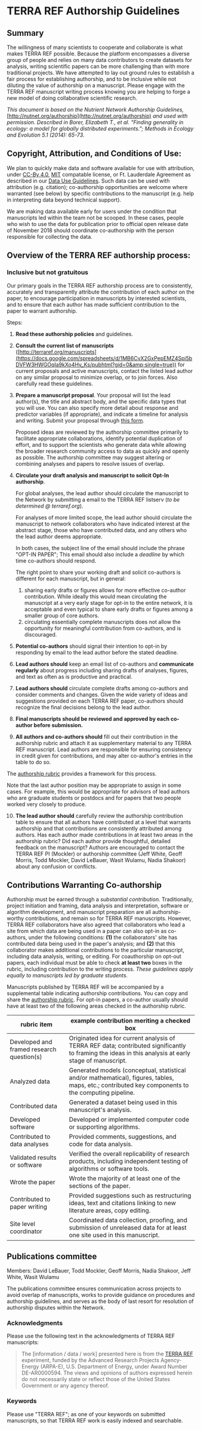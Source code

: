 # TERRA REF Authorship Guidelines


## Summary

The willingness of many scientists to cooperate and collaborate is what makes TERRA REF possible. Because the platform encompasses a diverse group of people and relies on many data contributors to create datasets for analysis, writing scientific papers can be more challenging than with more traditional projects. We have attempted to lay out ground rules to establish a fair process for establishing authorship, and to be inclusive while not diluting the value of authorship on a manuscript. Please engage with the TERRA REF manuscript writing process knowing you are helping to forge a new model of doing collaborative scientific research.

_This document is based on the Nutrient Network Authorship Guidelines,_ [http://nutnet.org/authorship](http://nutnet.org/authorship) _and used with permission. Described in Borer, Elizabeth T., et al. "Finding generality in ecology: a model for globally distributed experiments."; Methods in Ecology and Evolution 5.1 (2014): 65-73._

## Copyright, Attribution, and Conditions of Use:

We plan to quickly make data and software available for use with attribution, under [CC-By 4.0](https://creativecommons.org/licenses/by/4.0/), [MIT](https://opensource.org/licenses/MIT) compatable license, or Ft. Lauderdale Agreement as described in our [Data Use Guidelines](https://terraref.gitbooks.io/terraref-documentation/content/user/data_release_policy.html). Such data can be used with attribution (e.g. citation); co-authorship opportunities are welcome where warranted (see below) by specific contributions to the manuscript (e.g. help in interpreting data beyond technical support).

We are making data available early for users under the condition that manuscripts led within the team not be scooped. In these cases, people who wish to use the data for publication prior to official open release date of November 2018 should coordinate co-authorship with the person responsible for collecting the data. 

## Overview of the TERRA REF authorship process:

### Inclusive but not gratuitous

Our primary goals in the TERRA REF authorship process are to consistently, accurately and transparently attribute the contribution of each author on the paper, to encourage participation in manuscripts by interested scientists, and to ensure that each author has made sufficient contribution to the paper to warrant authorship.

Steps:

1. **Read these authorship policies** and guidelines.
2. **Consult the current list of manuscripts** ([http://terraref.org/manuscripts](https://docs.google.com/spreadsheets/d/1MB6CvX2GxPepEMZ4Spi5bDVFW3HWGOqIa9kXo4Hv_Ks/pubhtml?gid=0&amp;single=true)) for current proposals and active manuscripts, contact the listed lead author on any similar proposal to minimize overlap, or to join forces. Also carefully read these guidelines.
3. **Prepare a manuscript proposal**. Your proposal will list the lead author(s), the title and abstract body, and the specific data types that you will use. You can also specify more detail about response and predictor variables (if appropriate), and indicate a timeline for analysis and writing. Submit your proposal through [this form](http://goo.gl/forms/NgWutmGJZlmFkfxG3).

    Proposed ideas are reviewed by the authorship committee primarily to facilitate appropriate collaborations, identify potential duplication of effort, and to support the scientists who generate data while allowing the broader research community access to data as quickly and openly as possible. The authorship committee may suggest altering or combining analyses and papers to resolve issues of overlap.

4. **Circulate your draft analysis and manuscript to solicit Opt-In authorship**.

    For global analyses, the lead author should circulate the manuscript to the Network by submitting a email to the TERRA REF listserv (_to be determined @ terraref.org_).

    For analyses of more limited scope, the lead author should circulate the manuscript to network collaborators who have indicated interest at the abstract stage, those who have contributed data, and any others who the lead author deems appropriate.

    In both cases, the subject line of the email should include the phrase "OPT-IN PAPER"; This email should also include a _deadline_ by which time co-authors should respond.

    The right point to share your working draft and solicit co-authors is different for each manuscript, but in general:

   1.  sharing early drafts or figures allows for more effective co-author contribution. While ideally this would mean circulating the manuscript at a very early stage for opt-in to the entire network, it is acceptable and even typical to share early drafts or figures among a smaller group of core authors.
   2. circulating essentially complete manuscripts does not allow the opportunity for meaningful contribution from co-authors, and is discouraged.
5. **Potential co-authors** should signal their intention to opt-in by responding by email to the lead author before the stated deadline.
6. **Lead authors should** keep an email list of co-authors and **communicate regularly** about progress including sharing drafts of analyses, figures, and text as often as is productive and practical.
7. **Lead authors should** circulate complete drafts among co-authors and consider comments and changes. Given the wide variety of ideas and suggestions provided on each TERRA REF paper, co-authors should recognize the final decisions belong to the lead author.
8. **Final manuscripts should be reviewed and approved by each co-author before submission.**
9. **All authors and co-authors should** fill out their contribution in the authorship rubric and attach it as supplementary material to any TERRA REF manuscript. Lead authors are responsible for ensuring consistency in credit given for contributions, and may alter co-author&#39;s entries in the table to do so. 
   
  The [authorship rubric](https://goo.gl/Z7qv4L) provides a framework for this process.

  Note that the last author position may be appropriate to assign in some cases. For example, this would be appropriate for advisors of lead authors who are graduate students or postdocs and for papers that two people worked very closely to produce.

10. **The lead author should** carefully review the authorship contribution table to ensure that all authors have contributed at a level that warrants authorship and that contributions are consistently attributed among authors. Has each author made contributions in at least two areas in the authorship rubric? Did each author provide thoughtful, detailed feedback on the manuscript? Authors are encouraged to contact the TERRA REF PI (Mockler) or authorship committee (Jeff White, Geoff Morris, Todd Mockler, David LeBauer, Wasit Wulamu, Nadia Shakoor) about any confusion or conflicts.

## Contributions Warranting Co-authorship

Authorship must be earned through a _substantial contribution._ Traditionally, project initiation and framing, data analysis and interpretation, software or algorithm development, and manuscript preparation are all authorship-worthy contributions, and remain so for TERRA REF manuscripts. However, TERRA REF collaborators have also agreed that collaborators who lead a site from which data are being used in a paper can also opt-in as co-authors, under the following conditions: **(1)** the collaborators&#39; site has contributed data being used in the paper's analysis; and **(2)** that this collaborator makes additional contributions to the particular manuscript, including data analysis, writing, or editing. For coauthorship on opt-out papers, each individual must be able to check **at least two** boxes in the rubric, including contribution to the writing process. _These guidelines apply equally to manuscripts led by graduate students._

Manuscripts published by TERRA REF will be accompanied by a supplemental table indicating authorship contributions. You can copy and share the [authorship rubric](https://goo.gl/Z7qv4L). For opt-in papers, a co-author usually should have at least two of the following areas checked in the authorship rubric.

| rubric item | example contribution meriting a checked box |
| --- | --- |
| Developed and framed research question(s) | Originated idea for current analysis of TERRA REF data; contributed significantly to framing the ideas in this analysis at early stage of manuscript. |
| Analyzed data | Generated models (conceptual, statistical and/or mathematical), figures, tables, maps, etc.; contributed key components to the computing pipeline. |
| Contributed data | Generated a dataset being used in this manuscript&#39;s analysis. |
| Developed software | Developed or implemented computer code or supporting algorithms. |
| Contributed to data analyses | Provided comments, suggestions, and code for data analysis. |
| Validated results or software | Verified the overall replicability of research products, including independent testing of algorithms or software tools. |
| Wrote the paper | Wrote the majority of at least one of the sections of the paper. |
| Contributed to paper writing | Provided suggestions such as restructuring ideas, text and citations linking to new literature areas, copy editing. |
| Site level coordinator | Coordinated data collection, proofing, and submission of unreleased data for at least one site used in this manuscript. |

## Publications committee

Members: David LeBauer, Todd Mockler, Geoff Morris, Nadia Shakoor, Jeff White, Wasit Wulamu 

The publications committee ensures communication across projects to avoid overlap of manuscripts, works to provide guidance on procedures and authorship guidelines, and serves as the body of last resort for resolution of authorship disputes within the Network.

### Acknowledgments

Please use the following text in the acknowledgments of TERRA REF manuscripts:

> The [information / data / work] presented here is from the [TERRA REF](http://terraref.org) experiment, funded by the Advanced Research Projects Agency-Energy (ARPA-E), U.S. Department of Energy, under Award Number DE-AR0000594. The views and opinions of authors expressed herein do not necessarily state or reflect those of the United States Government or any agency thereof.


### Keywords

Please use "TERRA REF"; as one of your keywords on submitted manuscripts, so that TERRA REF work is easily indexed and searchable.
